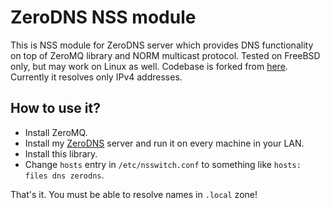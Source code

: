 # ZeroDNS NSS module

This is NSS module for ZeroDNS server which provides DNS functionality on top of
ZeroMQ library and NORM multicast protocol. Tested on FreeBSD only, but may work
on Linux as well. Codebase is forked from
[here](https://github.com/lathiat/nss-mdns). Currently it resolves only IPv4
addresses.

## How to use it?

* Install ZeroMQ.
* Install my [ZeroDNS](https://github.com/shamazmazum/zerodns) server and run it
  on every machine in your LAN.
* Install this library.
* Change `hosts` entry in `/etc/nsswitch.conf` to something like `hosts: files
  dns zerodns`.

That's it. You must be able to resolve names in `.local` zone!
